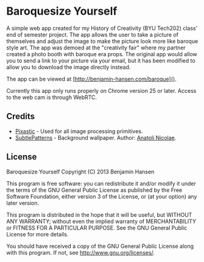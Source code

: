 Baroquesize Yourself
====================

A simple web app created for my History of Creativity (BYU Tech202) class' end of semester project. The app allows the user to take a picture of themselves and adjust the image to make the picture look more like baroque style art. The app was demoed at the "creativity fair" where my partner created a photo booth with baroque era props. The original app would allow you to send a link to your picture via your email, but it has been modified to allow you to download the image directly instead.

The app can be viewed at [http://benjamin-hansen.com/baroque]().

Currently this app only runs properly on Chrome version 25 or later. Access to the web cam is through WebRTC.

Credits
-------

* [Pixastic](http://www.pixastic.com/) - Used for all image processing primitives.
* [SubtlePatterns](http://subtlepatterns.com/txture/) - Background wallpaper. Author: [Anatoli Nicolae](http://designchomp.com/).

License
-------

Baroquesize Yourself
Copyright (C) 2013 Benjamin Hansen

This program is free software: you can redistribute it and/or modify
it under the terms of the GNU General Public License as published by
the Free Software Foundation, either version 3 of the License, or
(at your option) any later version.

This program is distributed in the hope that it will be useful,
but WITHOUT ANY WARRANTY; without even the implied warranty of
MERCHANTABILITY or FITNESS FOR A PARTICULAR PURPOSE.  See the
GNU General Public License for more details.

You should have received a copy of the GNU General Public License
along with this program.  If not, see <http://www.gnu.org/licenses/>.

